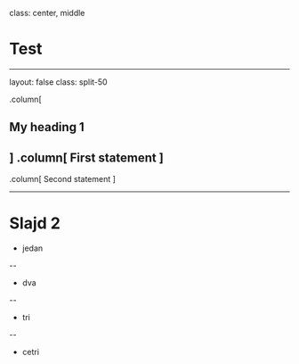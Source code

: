 class: center, middle
# Test

---
layout: false
class: split-50

.column[
## My heading 1
]
.column[
First statement 
]
--
.column[
Second statement
]

---

# Slajd 2

* jedan

--
* dva

--
* tri

--
* cetri
